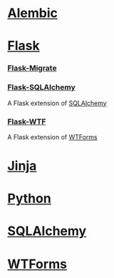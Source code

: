 # [Alembic](https://alembic.sqlalchemy.org/en/latest/)

# [Flask](https://flask.palletsprojects.com/en/1.1.x/)

### [Flask-Migrate](https://flask-migrate.readthedocs.io/en/latest/)

### [Flask-SQLAlchemy](https://flask-sqlalchemy.palletsprojects.com/en/2.x/)
A Flask extension of [SQLAlchemy](https://docs.sqlalchemy.org/en/13/)

### [Flask-WTF](https://flask-wtf.readthedocs.io/en/stable/)
A Flask extension of [WTForms](https://wtforms.readthedocs.io/en/2.3.x/)

# [Jinja](https://jinja.palletsprojects.com/en/3.0.x/)

# [Python](https://docs.python.org/3/index.html)

# [SQLAlchemy](https://docs.sqlalchemy.org/en/13/)

# [WTForms](https://wtforms.readthedocs.io/en/2.3.x/)

